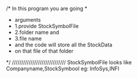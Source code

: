 /*	In this  program you are going 
 * 
 * arguments
 *  1.provide StockSymbolFile
 *  2.folder name and 
 *  3.file name
 *   and the code will store all the StockData
 *   on that file of that folder


*/
/////////////////////////////
StockSymbolFile looks like
Companyname,StockSymbool
eg:
InfoSys,INFI
